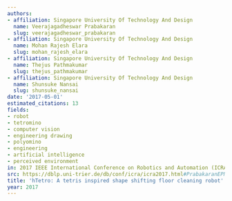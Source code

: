 ```yaml
---
authors:
- affiliation: Singapore University Of Technology And Design
  name: Veerajagadheswar Prabakaran
  slug: veerajagadheswar_prabakaran
- affiliation: Singapore University Of Technology And Design
  name: Mohan Rajesh Elara
  slug: mohan_rajesh_elara
- affiliation: Singapore University Of Technology And Design
  name: Thejus Pathmakumar
  slug: thejus_pathmakumar
- affiliation: Singapore University Of Technology And Design
  name: Shunsuke Nansai
  slug: shunsuke_nansai
date: '2017-05-01'
estimated_citations: 13
fields:
- robot
- tetromino
- computer vision
- engineering drawing
- polyomino
- engineering
- artificial intelligence
- perceived environment
in: 2017 IEEE International Conference on Robotics and Automation (ICRA)
src: https://dblp.uni-trier.de/db/conf/icra/icra2017.html#PrabakaranEPN17
title: 'hTetro: A tetris inspired shape shifting floor cleaning robot'
year: 2017
---
```

